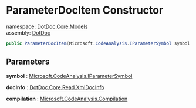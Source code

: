 ﻿# ParameterDocItem Constructor

namespace: [DotDoc\.Core\.Models](../../DotDoc.Core.Models.md)<br />
assembly: [DotDoc](../../../DotDoc.md)



```csharp
public ParameterDocItem(Microsoft.CodeAnalysis.IParameterSymbol symbol ,DotDoc.Core.Read.XmlDocInfo docInfo ,Microsoft.CodeAnalysis.Compilation compilation);
```

## Parameters

__symbol__ : [Microsoft\.CodeAnalysis\.IParameterSymbol](https://docs.microsoft.com/ja-jp/dotnet/api/Microsoft.CodeAnalysis.IParameterSymbol)



__docInfo__ : [DotDoc\.Core\.Read\.XmlDocInfo](../../../DotDoc/DotDoc.Core.Read/XmlDocInfo.md)



__compilation__ : [Microsoft\.CodeAnalysis\.Compilation](https://docs.microsoft.com/ja-jp/dotnet/api/Microsoft.CodeAnalysis.Compilation)



